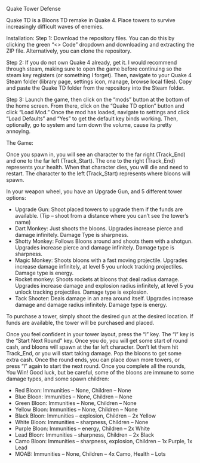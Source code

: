Quake Tower Defense

Quake TD is a Bloons TD remake in Quake 4. Place towers to survive increasingly difficult waves of enemies.

Installation:
Step 1: Download the repository files. You can do this by clicking the green “<> Code” dropdown and downloading and extracting the ZIP file. Alternatively, you can clone the repository.

Step 2: If you do not own Quake 4 already, get it. I would recommend through steam, making sure to open the game before continuing so the steam key registers (or something I forget). Then, navigate to your Quake 4 Steam folder (library page, settings icon, manage, browse local files). Copy and paste the Quake TD folder from the repository into the Steam folder.

Step 3: Launch the game, then click on the “mods” button at the bottom of the home screen. From there, click on the “Quake TD option” button and click “Load Mod.” Once the mod has loaded, navigate to settings and click “Load Defaults” and “Yes” to get the default key binds working. Then, optionally, go to system and turn down the volume, cause its pretty annoying.

The Game:

Once you spawn in, you will see an character to the far right (Track_End) and one to the far left (Track_Start). The one to the right (Track_End) represents your health. When that character dies, you will die and need to restart. The character to the left (Track_Start) represents where bloons will spawn. 

In your weapon wheel, you have an Upgrade Gun, and 5 different tower options:
-	Upgrade Gun: Shoot placed towers to upgrade them if the funds are available. (Tip – shoot from a distance where you can’t see the tower’s name)
-	Dart Monkey: Just shoots the bloons. Upgrades increase pierce and damage infinitely. Damage Type is sharpness.
-	Shotty Monkey: Follows Bloons around and shoots them with a shotgun. Upgrades increase pierce and damage infinitely. Damage type is sharpness.
-	Magic Monkey: Shoots bloons with a fast moving projectile. Upgrades increase damage infinitely, at level 5 you unlock tracking projectiles. Damage type is energy.
-	Rocket monkey: Shoots rockets at bloons that deal radius damage. Upgrades increase damage and explosion radius infinitely, at level 5 you unlock tracking projectiles. Damage type is explosion.
-	Tack Shooter: Deals damage in an area around itself. Upgrades increase damage and damage radius infinitely. Damage type is energy.

To purchase a tower, simply shoot the desired gun at the desired location. If funds are available, the tower will be purchased and placed.

Once you feel confident in your tower layout, press the “l” key. The “l” key is the “Start Next Round” key. Once you do, you will get some start of round cash, and bloons will spawn at the far left character. Don’t let them hit Track_End, or you will start taking damage. Pop the bloons to get some extra cash. Once the round ends, you can place down more towers, or press “l” again to start the next round. Once you complete all the rounds, You Win! Good luck, but be careful, some of the bloons are immune to some damage types, and some spawn children:
-	Red Bloon: Immunities – None, Children – None
-	Blue Bloon: Immunities – None, Children – None
-	Green Bloon: Immunities – None, Children – None
-	Yellow Bloon: Immunities – None, Children – None
-	Black Bloon: Immunities – explosion, Children – 2x Yellow
-	White Bloon: Immunities – sharpness, Children – None
-	Purple Bloon: Immunities – energy, Children – 2x White
-	Lead Bloon: Immunities – sharpness, Children – 2x Black
-	Camo Bloon: Immunities – sharpness, explosion, Children – 1x Purple, 1x Lead
-	MOAB: Immunities – None, Children – 4x Camo, Health – Lots



